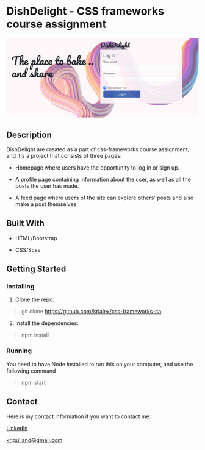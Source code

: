 # DishDelight - CSS frameworks course assignment

![Screenshot of the home page of the site](/img/ScreenshotReadme.png "The home page")

## Description

DishDelight are created as a part of css-frameworks course assignment, and it's a project that consists of three pages:

- Homepage where users have the opportunity to log in or sign up.

- A profile page containing information about the user, as well as all the posts the user has made.

- A feed page where users of the site can explore others' posts and also make a post themselves

## Built With

- HTML/Bootstrap

- CSS/Scss

## Getting Started

### Installing

1. Clone the repo:

> git clone https://github.com/krialex/css-frameworks-ca

2. Install the dependencies:

> npm install

### Running

You need to have Node installed to run this on your computer, and use the following command

> npm start

## Contact

Here is my contact information if you want to contact me:

[LinkedIn](https://www.linkedin.com/feed/?trk=guest_homepage-basic_nav-header-signin "KristineAlexandersen profile")

<krigulland@gmail.com>
